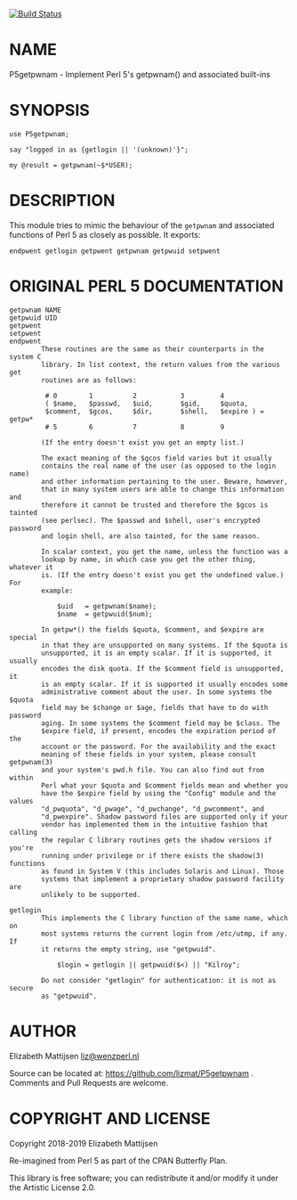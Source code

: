 [![Build Status](https://travis-ci.org/lizmat/P5getpwnam.svg?branch=master)](https://travis-ci.org/lizmat/P5getpwnam)

NAME
====

P5getpwnam - Implement Perl 5's getpwnam() and associated built-ins

SYNOPSIS
========

    use P5getpwnam;

    say "logged in as {getlogin || '(unknown)'}";

    my @result = getpwnam(~$*USER);

DESCRIPTION
===========

This module tries to mimic the behaviour of the `getpwnam` and associated functions of Perl 5 as closely as possible. It exports:

    endpwent getlogin getpwent getpwnam getpwuid setpwent

ORIGINAL PERL 5 DOCUMENTATION
=============================

    getpwnam NAME
    getpwuid UID
    getpwent
    setpwent
    endpwent
            These routines are the same as their counterparts in the system C
            library. In list context, the return values from the various get
            routines are as follows:

             # 0        1          2           3         4
             ( $name,   $passwd,   $uid,       $gid,     $quota,
             $comment,  $gcos,     $dir,       $shell,   $expire ) = getpw*
             # 5        6          7           8         9

            (If the entry doesn't exist you get an empty list.)

            The exact meaning of the $gcos field varies but it usually
            contains the real name of the user (as opposed to the login name)
            and other information pertaining to the user. Beware, however,
            that in many system users are able to change this information and
            therefore it cannot be trusted and therefore the $gcos is tainted
            (see perlsec). The $passwd and $shell, user's encrypted password
            and login shell, are also tainted, for the same reason.

            In scalar context, you get the name, unless the function was a
            lookup by name, in which case you get the other thing, whatever it
            is. (If the entry doesn't exist you get the undefined value.) For
            example:

                $uid   = getpwnam($name);
                $name  = getpwuid($num);

            In getpw*() the fields $quota, $comment, and $expire are special
            in that they are unsupported on many systems. If the $quota is
            unsupported, it is an empty scalar. If it is supported, it usually
            encodes the disk quota. If the $comment field is unsupported, it
            is an empty scalar. If it is supported it usually encodes some
            administrative comment about the user. In some systems the $quota
            field may be $change or $age, fields that have to do with password
            aging. In some systems the $comment field may be $class. The
            $expire field, if present, encodes the expiration period of the
            account or the password. For the availability and the exact
            meaning of these fields in your system, please consult getpwnam(3)
            and your system's pwd.h file. You can also find out from within
            Perl what your $quota and $comment fields mean and whether you
            have the $expire field by using the "Config" module and the values
            "d_pwquota", "d_pwage", "d_pwchange", "d_pwcomment", and
            "d_pwexpire". Shadow password files are supported only if your
            vendor has implemented them in the intuitive fashion that calling
            the regular C library routines gets the shadow versions if you're
            running under privilege or if there exists the shadow(3) functions
            as found in System V (this includes Solaris and Linux). Those
            systems that implement a proprietary shadow password facility are
            unlikely to be supported.

    getlogin
            This implements the C library function of the same name, which on
            most systems returns the current login from /etc/utmp, if any. If
            it returns the empty string, use "getpwuid".

                $login = getlogin || getpwuid($<) || "Kilroy";

            Do not consider "getlogin" for authentication: it is not as secure
            as "getpwuid".

AUTHOR
======

Elizabeth Mattijsen <liz@wenzperl.nl>

Source can be located at: https://github.com/lizmat/P5getpwnam . Comments and Pull Requests are welcome.

COPYRIGHT AND LICENSE
=====================

Copyright 2018-2019 Elizabeth Mattijsen

Re-imagined from Perl 5 as part of the CPAN Butterfly Plan.

This library is free software; you can redistribute it and/or modify it under the Artistic License 2.0.

